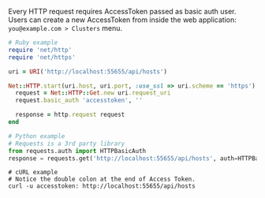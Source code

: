 Every HTTP request requires AccessToken passed as basic auth user. Users can create a new AccessToken from inside the web application: `you@example.com > Clusters` menu.

```ruby
# Ruby example
require 'net/http'
require 'net/https'

uri = URI('http://localhost:55655/api/hosts')

Net::HTTP.start(uri.host, uri.port, :use_ssl => uri.scheme == 'https') do |http|
  request = Net::HTTP::Get.new uri.request_uri
  request.basic_auth 'accesstoken', ''

  response = http.request request
end
```

```python
# Python example
# Requests is a 3rd party library
from requests.auth import HTTPBasicAuth
response = requests.get('http://localhost:55655/api/hosts', auth=HTTPBasicAuth('accesstoken', ''))
```

```shell
# cURL example
# Notice the double colon at the end of Access Token.
curl -u accesstoken: http://localhost:55655/api/hosts
```
